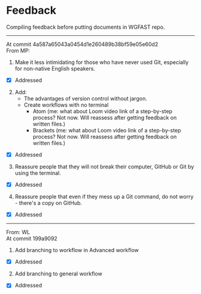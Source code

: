 # Feedback

Compiling feedback before putting documents in WGFAST repo.

<hr>

At commit 4a587a65043a0454d1e260489b38bf59e05e60d2  
From MP:
1. Make it less intimidating for those who have never used Git, especially for non-native English speakers.
- [x] Addressed

2. Add:
    - The advantages of version control without jargon.
    - Create workflows with no terminal
      - Atom (me: what about Loom video link of a step-by-step process? Not now. Will reassess after getting feedback on written files.)
      - Brackets (me: what about Loom video link of a step-by-step process? Not now. Will reassess after getting feedback on written files.)
- [x] Addressed

3. Reassure people that they will not break their computer, GitHub or Git by using the terminal.
- [x] Addressed

4. Reassure people that even if they mess up a Git command, do not worry - there's a copy on GitHub.
- [x] Addressed

<hr>

From: WL  
At commit 199a9092
1. Add branching to workflow in Advanced workflow
- [x] Addressed
2. Add branching to general workflow
- [x] Addressed
